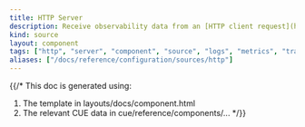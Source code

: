 ```yaml
---
title: HTTP Server
description: Receive observability data from an [HTTP client request](https://en.wikipedia.org/wiki/Hypertext_Transfer_Protocol#Client_request)
kind: source
layout: component
tags: ["http", "server", "component", "source", "logs", "metrics", "traces"]
aliases: ["/docs/reference/configuration/sources/http"]
---
```


{{/*
This doc is generated using:

1. The template in layouts/docs/component.html
2. The relevant CUE data in cue/reference/components/...
*/}}
